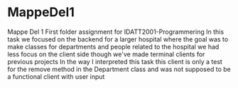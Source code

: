 # MappeDel1
Mappe Del 1 
First folder assignment for IDATT2001-Programmering
In this task we focused on the backend for a larger hospital where the goal was to make classes for departments and people related to the hospital
we had less focus on the client side though we've made terminal clients for previous projects
In the way I interpreted this task this client is only a test for the remove method in the Department class and was not supposed to be a functional client with user input
